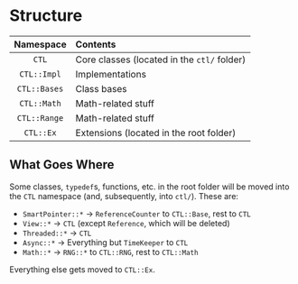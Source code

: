 # Structure
| Namespace | Contents |
|:---------:|:------|
| `CTL` | Core classes (located in the `ctl/` folder) |
| `CTL::Impl` | Implementations |
| `CTL::Bases` | Class bases |
| `CTL::Math` | Math-related stuff |
| `CTL::Range` | Math-related stuff |
| `CTL::Ex` | Extensions (located in the root folder) |

## What Goes Where

Some classes, `typedef`s, functions, etc. in the root folder will be moved into the `CTL` namespace (and, subsequently, into `ctl/`). These are:

- `SmartPointer::*` -> `ReferenceCounter` to `CTL::Base`, rest to `CTL`
- `View::*` -> `CTL` (except `Reference`, which will be deleted)
- `Threaded::*` -> `CTL`
- `Async::*` -> Everything but `TimeKeeper` to `CTL`
- `Math::*` -> `RNG::*` to `CTL::RNG`, rest to `CTL::Math`

Everything else gets moved to `CTL::Ex`.
